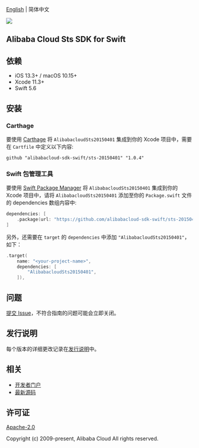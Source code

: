 [English](README.md) | 简体中文

![](https://aliyunsdk-pages.alicdn.com/icons/AlibabaCloud.svg)

## Alibaba Cloud Sts SDK for Swift

## 依赖

- iOS 13.3+ / macOS 10.15+
- Xcode 11.3+
- Swift 5.6

## 安装

### Carthage

要使用 [Carthage](https://github.com/Carthage/Carthage) 将 `AlibabacloudSts20150401` 集成到你的 Xcode 项目中，需要在 `Cartfile` 中定义以下内容:

```ogdl
github "alibabacloud-sdk-swift/sts-20150401" "1.0.4"
```

### Swift 包管理工具

要使用 [Swift Package Manager](https://swift.org/package-manager/) 将 `AlibabacloudSts20150401` 集成到你的 Xcode 项目中，请将 `AlibabacloudSts20150401` 添加至你的 `Package.swift` 文件的 dependencies 数组内容中:

```swift
dependencies: [
    .package(url: "https://github.com/alibabacloud-sdk-swift/sts-20150401.git", from: "1.0.4")
]
```

另外，还需要在 `target` 的 `dependencies` 中添加 `"AlibabacloudSts20150401"`，如下：

```swift
.target(
    name: "<your-project-name>",
    dependencies: [
        "AlibabacloudSts20150401",
    ]),
```

## 问题

[提交 Issue](https://github.com/alibabacloud-sdk-swift/sts-20150401/issues/new)，不符合指南的问题可能会立即关闭。

## 发行说明

每个版本的详细更改记录在[发行说明](./ChangeLog.txt)中。

## 相关

* [开发者门户](https://next.api.aliyun.com/home)
* [最新源码](https://github.com/alibabacloud-sdk-swift/sts-20150401)

## 许可证

[Apache-2.0](http://www.apache.org/licenses/LICENSE-2.0)

Copyright (c) 2009-present, Alibaba Cloud All rights reserved.
